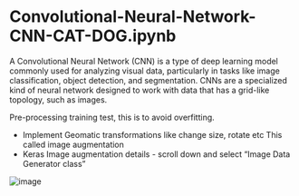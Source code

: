 # Convolutional-Neural-Network-CNN-CAT-DOG.ipynb
A Convolutional Neural Network (CNN) is a type of deep learning model commonly used for analyzing visual data, particularly in tasks like image classification, object detection, and segmentation. CNNs are a specialized kind of neural network designed to work with data that has a grid-like topology, such as images.

Pre-processing training test, this is to avoid overfitting. 
* Implement Geomatic transformations like change size, rotate etc  This called image augmentation 
* Keras Image augmentation details - scroll down and select “Image Data Generator class”

![image](https://github.com/user-attachments/assets/f9f3a5eb-5c5c-4ddf-b230-04c2e68f23eb)
